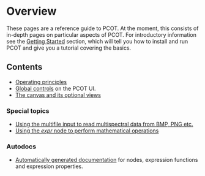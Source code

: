# Overview

These pages are a reference guide to PCOT. 
At the moment, this consists of in-depth pages on particular aspects of PCOT.
For introductory information see 
the [Getting Started](../gettingstarted/) section, which will tell you how
to install and run PCOT and give you a tutorial covering the basics.


## Contents
* [Operating principles](principles)
* [Global controls](globalcontrols) on the PCOT UI.
* [The canvas and its optional views](canvas)

### Special topics
* [Using the multifile input to read multispectral data from BMP, PNG etc.](multifile)
* [Using the *expr* node to perform mathematical operations](expr.md)

### Autodocs
* [Automatically generated documentation](autodocs) for nodes, expression functions and
expression properties.
